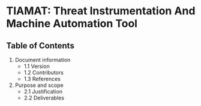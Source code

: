 # TIAMAT: Threat Instrumentation And Machine Automation Tool

## Table of Contents

1. Document information
    + 1.1 Version
    + 1.2 Contributors
    + 1.3 References
2. Purpose and scope
    + 2.1 Justification
    + 2.2 Deliverables

